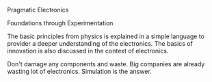 Pragmatic Electronics

Foundations through Experimentation

The basic principles from physics is explained in a simple language to provider a deeper understanding of the electronics. The basics of innovation is also discussed in the context of electronics.

Don't damage any components and waste. Big companies are already wasting lot of electronics. Simulation is the answer.
